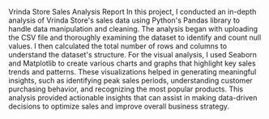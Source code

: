 Vrinda Store Sales Analysis Report 
In this project, I conducted an in-depth analysis of Vrinda Store's sales data using Python's Pandas library to handle data manipulation and cleaning. 
The analysis began with uploading the CSV file and thoroughly examining the dataset to identify and count null values. 
I then calculated the total number of rows and columns to understand the dataset's structure. 
For the visual analysis, I used Seaborn and Matplotlib to create various charts and graphs that highlight key sales trends and patterns. 
These visualizations helped in generating meaningful insights, such as identifying peak sales periods, understanding customer purchasing behavior, and recognizing the most popular products. 
This analysis provided actionable insights that can assist in making data-driven decisions to optimize sales and improve overall business strategy. 
